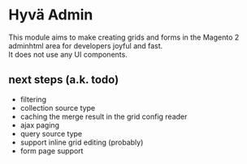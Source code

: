 # Hyvä Admin

This module aims to make creating grids and forms in the Magento 2 adminhtml area for developers joyful and fast.  
It does not use any UI components.


## next steps (a.k. todo)

* filtering
* collection source type
* caching the merge result in the grid config reader
* ajax paging
* query source type
* support inline grid editing (probably)
* form page support
